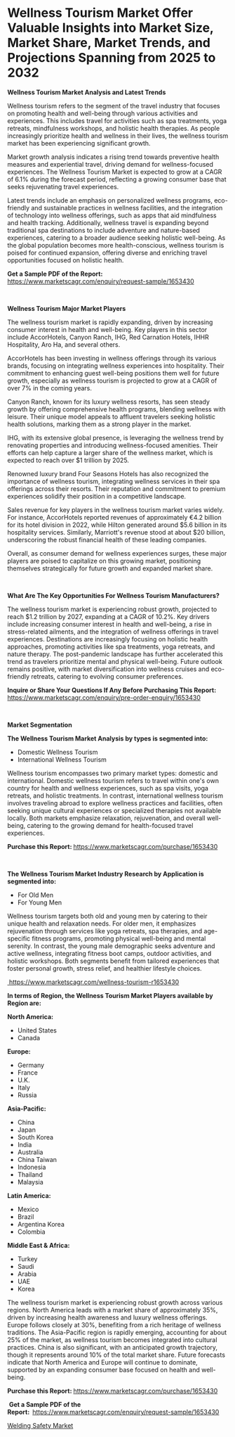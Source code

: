<p><h1>Wellness Tourism Market Offer Valuable Insights into Market Size, Market Share, Market Trends, and Projections Spanning from 2025 to 2032</h1></p><p><strong>Wellness Tourism Market Analysis and Latest Trends</strong></p>
<p><p>Wellness tourism refers to the segment of the travel industry that focuses on promoting health and well-being through various activities and experiences. This includes travel for activities such as spa treatments, yoga retreats, mindfulness workshops, and holistic health therapies. As people increasingly prioritize health and wellness in their lives, the wellness tourism market has been experiencing significant growth.</p><p>Market growth analysis indicates a rising trend towards preventive health measures and experiential travel, driving demand for wellness-focused experiences. The Wellness Tourism Market is expected to grow at a CAGR of 6.1% during the forecast period, reflecting a growing consumer base that seeks rejuvenating travel experiences. </p><p>Latest trends include an emphasis on personalized wellness programs, eco-friendly and sustainable practices in wellness facilities, and the integration of technology into wellness offerings, such as apps that aid mindfulness and health tracking. Additionally, wellness travel is expanding beyond traditional spa destinations to include adventure and nature-based experiences, catering to a broader audience seeking holistic well-being. As the global population becomes more health-conscious, wellness tourism is poised for continued expansion, offering diverse and enriching travel opportunities focused on holistic health.</p></p>
<p><strong>Get a Sample PDF of the Report:&nbsp;</strong> <a href="https://www.marketscagr.com/enquiry/request-sample/1653430?utm_campaign=2138&utm_medium=2&utm_source=Github&utm_content=ia&utm_term=05032025&utm_id=wellness-tourism">https://www.marketscagr.com/enquiry/request-sample/1653430</a></p>
<p>&nbsp;</p>
<p><strong>Wellness Tourism Major Market Players</strong></p>
<p><p>The wellness tourism market is rapidly expanding, driven by increasing consumer interest in health and well-being. Key players in this sector include AccorHotels, Canyon Ranch, IHG, Red Carnation Hotels, IHHR Hospitality, Aro Ha, and several others. </p><p>AccorHotels has been investing in wellness offerings through its various brands, focusing on integrating wellness experiences into hospitality. Their commitment to enhancing guest well-being positions them well for future growth, especially as wellness tourism is projected to grow at a CAGR of over 7% in the coming years.</p><p>Canyon Ranch, known for its luxury wellness resorts, has seen steady growth by offering comprehensive health programs, blending wellness with leisure. Their unique model appeals to affluent travelers seeking holistic health solutions, marking them as a strong player in the market.</p><p>IHG, with its extensive global presence, is leveraging the wellness trend by renovating properties and introducing wellness-focused amenities. Their efforts can help capture a larger share of the wellness market, which is expected to reach over $1 trillion by 2025.</p><p>Renowned luxury brand Four Seasons Hotels has also recognized the importance of wellness tourism, integrating wellness services in their spa offerings across their resorts. Their reputation and commitment to premium experiences solidify their position in a competitive landscape.</p><p>Sales revenue for key players in the wellness tourism market varies widely. For instance, AccorHotels reported revenues of approximately €4.2 billion for its hotel division in 2022, while Hilton generated around $5.6 billion in its hospitality services. Similarly, Marriott's revenue stood at about $20 billion, underscoring the robust financial health of these leading companies.</p><p>Overall, as consumer demand for wellness experiences surges, these major players are poised to capitalize on this growing market, positioning themselves strategically for future growth and expanded market share.</p></p>
<p>&nbsp;</p>
<p><strong>What Are The Key Opportunities For Wellness Tourism Manufacturers?</strong></p>
<p><p>The wellness tourism market is experiencing robust growth, projected to reach $1.2 trillion by 2027, expanding at a CAGR of 10.2%. Key drivers include increasing consumer interest in health and well-being, a rise in stress-related ailments, and the integration of wellness offerings in travel experiences. Destinations are increasingly focusing on holistic health approaches, promoting activities like spa treatments, yoga retreats, and nature therapy. The post-pandemic landscape has further accelerated this trend as travelers prioritize mental and physical well-being. Future outlook remains positive, with market diversification into wellness cruises and eco-friendly retreats, catering to evolving consumer preferences.</p></p>
<p><strong>Inquire or Share Your Questions If Any Before Purchasing This Report:</strong> <a href="https://www.marketscagr.com/enquiry/pre-order-enquiry/1653430?utm_campaign=2138&utm_medium=2&utm_source=Github&utm_content=ia&utm_term=05032025&utm_id=wellness-tourism">https://www.marketscagr.com/enquiry/pre-order-enquiry/1653430</a></p>
<p>&nbsp;</p>
<p><strong>Market Segmentation</strong></p>
<p><strong>The Wellness Tourism Market Analysis by types is segmented into:</strong></p>
<p><ul><li>Domestic Wellness Tourism</li><li>International Wellness Tourism</li></ul></p>
<p><p>Wellness tourism encompasses two primary market types: domestic and international. Domestic wellness tourism refers to travel within one's own country for health and wellness experiences, such as spa visits, yoga retreats, and holistic treatments. In contrast, international wellness tourism involves traveling abroad to explore wellness practices and facilities, often seeking unique cultural experiences or specialized therapies not available locally. Both markets emphasize relaxation, rejuvenation, and overall well-being, catering to the growing demand for health-focused travel experiences.</p></p>
<p><strong>Purchase this Report:&nbsp;</strong><a href="https://www.marketscagr.com/purchase/1653430?utm_campaign=2138&utm_medium=2&utm_source=Github&utm_content=ia&utm_term=05032025&utm_id=wellness-tourism">https://www.marketscagr.com/purchase/1653430</a></p>
<p>&nbsp;</p>
<p><strong>The Wellness Tourism Market Industry Research by Application is segmented into:</strong></p>
<p><ul><li>For Old Men</li><li>For Young Men</li></ul></p>
<p><p>Wellness tourism targets both old and young men by catering to their unique health and relaxation needs. For older men, it emphasizes rejuvenation through services like yoga retreats, spa therapies, and age-specific fitness programs, promoting physical well-being and mental serenity. In contrast, the young male demographic seeks adventure and active wellness, integrating fitness boot camps, outdoor activities, and holistic workshops. Both segments benefit from tailored experiences that foster personal growth, stress relief, and healthier lifestyle choices.</p></p>
<p><a href="https://www.marketscagr.com/wellness-tourism-r1653430?utm_campaign=2138&utm_medium=2&utm_source=Github&utm_content=ia&utm_term=05032025&utm_id=wellness-tourism">&nbsp;https://www.marketscagr.com/wellness-tourism-r1653430</a></p>
<p><strong>In terms of Region, the Wellness Tourism Market Players available by Region are:</strong></p>
<p>
    <p> <strong> North America: </strong>
        <ul>
            <li>United States</li>
            <li>Canada</li>
        </ul>
        </p> 
    <p> <strong> Europe: </strong>
        <ul>
            <li>Germany</li>
            <li>France</li>
            <li>U.K.</li>
            <li>Italy</li>
            <li>Russia</li>
        </ul>
        </p> 
    <p> <strong> Asia-Pacific: </strong>
        <ul>
            <li>China</li>
            <li>Japan</li>
            <li>South Korea</li>
            <li>India</li>
            <li>Australia</li>
            <li>China Taiwan</li>
            <li>Indonesia</li>
            <li>Thailand</li>
            <li>Malaysia</li>
        </ul>
        </p> 
    <p> <strong> Latin America: </strong>
        <ul>
            <li>Mexico</li>
            <li>Brazil</li>
            <li>Argentina Korea</li>
            <li>Colombia</li>
        </ul>
        </p> 
    <p> <strong> Middle East & Africa: </strong>
        <ul>
            <li>Turkey</li>
            <li>Saudi</li>
            <li>Arabia</li>
            <li>UAE</li>
            <li>Korea</li>
        </ul>
    </p>
    </p>
<p><p>The wellness tourism market is experiencing robust growth across various regions. North America leads with a market share of approximately 35%, driven by increasing health awareness and luxury wellness offerings. Europe follows closely at 30%, benefiting from a rich heritage of wellness traditions. The Asia-Pacific region is rapidly emerging, accounting for about 25% of the market, as wellness tourism becomes integrated into cultural practices. China is also significant, with an anticipated growth trajectory, though it represents around 10% of the total market share. Future forecasts indicate that North America and Europe will continue to dominate, supported by an expanding consumer base focused on health and well-being.</p></p>
<p><strong>Purchase this Report: </strong><a href="https://www.marketscagr.com/purchase/1653430?utm_campaign=2138&utm_medium=2&utm_source=Github&utm_content=ia&utm_term=05032025&utm_id=wellness-tourism">https://www.marketscagr.com/purchase/1653430</a></p>
<p>&nbsp;<strong>Get a Sample PDF of the Report:&nbsp;&nbsp;</strong><a href="https://www.marketscagr.com/enquiry/request-sample/1653430?utm_campaign=2138&utm_medium=2&utm_source=Github&utm_content=ia&utm_term=05032025&utm_id=wellness-tourism">https://www.marketscagr.com/enquiry/request-sample/1653430</a></p>
<p><strong></strong></p>
<p><p><a href="https://github.com/joannesouthgate/Market-Research-Report-List-5/blob/main/welding-safety-market.md?utm_campaign=2138&utm_medium=2&utm_source=Github&utm_content=ia&utm_term=05032025&utm_id=wellness-tourism">Welding Safety Market</a></p></p>